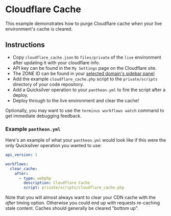 # Cloudflare Cache #

This example demonstrates how to purge Cloudflare cache when your live environment's cache is cleared.

## Instructions ##

- Copy `cloudflare_cache.json` to `files/private` of the `live` environment after updating it with your cloudflare info.
 - API key can be found in the `My Settings` page on the Cloudflare site.
 - The ZONE ID can be found in your [selected domain's sidebar panel](https://developers.cloudflare.com/fundamentals/setup/find-account-and-zone-ids/)
- Add the example `cloudflare_cache.php` script to the `private/scripts` directory of your code repository.
- Add a Quicksilver operation to your `pantheon.yml` to fire the script after a deploy.
- Deploy through to the live environment and clear the cache!

Optionally, you may want to use the `terminus workflows watch` command to get immediate debugging feedback.

### Example `pantheon.yml` ###

Here's an example of what your `pantheon.yml` would look like if this were the only Quicksilver operation you wanted to use:

```yaml
api_version: 1

workflows:
  clear_cache:
    after:
      - type: webphp
        description: Cloudflare Cache
        script: private/scripts/cloudflare_cache.php
```

Note that you will almost always want to clear your CDN cache with the _after_ timing option. Otherwise you could end up with requests re-caching stale content. Caches should generally be cleared "bottom up".
